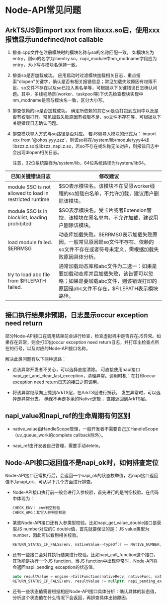 # Node-API常见问题

## ArkTS/JS侧import xxx from libxxx.so后，使用xxx报错显示undefined/not callable

1. 排查.cpp文件在注册模块时的模块名称与so的名称匹配一致。
   如模块名为entry，则so的名字为libentry.so，napi_module中nm_modname字段应为entry，大小写与模块名保持一致。

2. 排查so是否加载成功。
   应用启动时过滤模块加载相关日志，重点搜索"dlopen"关键字，确认是否有相关报错信息；常见加载失败原因有权限不足、so文件不存在以及so已拉入黑名单等，可根据以下关键错误日志确认问题。其中，多线程场景(worker、taskpool等)下优先检查模块实现中nm_modname是否与模块名一致，区分大小写。

3. 排查依赖的so是否加载成功。
   确定所依赖的其它so是否打包到应用中以及是否有权限打开。常见加载失败原因有权限不足、so文件不存在等，可根据以下关键错误日志确认问题。

4. 排查模块导入方式与so路径是否对应。
   若JS侧导入模块的形式为： import xxx from '\@ohos.yyy.zzz'，则该so将在/system/lib/module/yyy中找libzzz.z.so或libzzz_napi.z.so，若so不存在或名称无法对应，则报错日志中会出现dlopen相关日志。

   注意，32位系统路径为/system/lib，64位系统路径为/system/lib64。

| **已知关键错误日志** | **修改建议** |
| -------- | -------- |
| module $SO is not allowed to load in restricted runtime | $SO表示模块名。该模块不在受限worker线程的so加载白名单，不允许加载，建议用户删除该模块。 |
| module $SO is in blocklist, loading prohibited | $SO表示模块名。受卡片或者Extension管控，该模块在黑名单内，不允许加载，建议用户删除该模块。 |
| load module failed. $ERRMSG | 动态库加载失败。$ERRMSG表示加载失败原因，一般常见原因是so文件不存在、依赖的so文件不存在或者符号未定义，需根据加载失败原因具体分析。 |
| try to load abc file from $FILEPATH failed. | 通常加载动态库和abc文件为二选一：如果是要加载动态库并且加载失败，该告警可以忽略；如果是要加载abc文件，则该错误打印的原因是abc文件不存在，$FILEPATH表示模块路径。 |

## 接口执行结果非预期，日志显示occur exception need return

部分Node-API接口在调用结束前会进行检查，检查虚拟机中是否存在JS异常。如果存在异常，则会打印出occur exception need return日志，并打印出检查点所在的行号，以及对应的Node-API接口名称。

解决此类问题有以下两种思路：

- 若该异常开发者不关心，可以选择直接清除。
  可直接使用napi接口napi_get_and_clear_last_exception，清理异常。调用时机：在打印occur exception need return日志的接口之前调用。

- 将该异常继续向上抛到ArkTS层，在ArkTS层进行捕获。
  发生异常时，可以选择走异常分支， 确保不再走多余的Native逻辑 ，直接返回到ArkTS层。

## napi_value和napi_ref的生命周期有何区别

- native_value由HandleScope管理，一般开发者不需要自己加HandleScope（uv_queue_work的complete callback除外）。

- napi_ref由开发者自己管理，需要手动delete。

## Node-API接口返回值不是napi_ok时，如何排查定位

Node-API接口正常执行后，会返回一个napi_ok的状态枚举值，若napi接口返回值不为napi_ok，可从以下几个方面进行排查。

- Node-API接口执行前一般会进行入参校验，首先进行的是判空校验。在代码中体现为：

  ```cpp
  CHECK_ENV： env判空校验
  CHECK_ARG：其它入参判空校验
  ```

- 某些Node-API接口还有入参类型校验。比如napi_get_value_double接口是获取JS number对应的C double值，首先就要保证的是：JS value类型为number，因此可以看到相关校验。

  ```cpp
  RETURN_STATUS_IF_FALSE(env, nativeValue->TypeOf() == NATIVE_NUMBER, napi_number_expected);
  ```

- 还有一些接口会对其执行结果进行校验。比如napi_call_function这个接口，其功能是执行一个JS function，当JS function中出现异常时，Node-API将会返回napi_pending_exception的状态值。

  ```cpp
  auto resultValue = engine->CallFunction(nativeRecv, nativeFunc, nativeArgv, argc);
  RETURN_STATUS_IF_FALSE(env, resultValue != nullptr, napi_pending_exception)
  ```

- 还有一些状态值需要根据相应Node-API接口具体分析：确认具体的状态值，分析这个状态值在什么情况下会返回，再排查具体出错原因。
